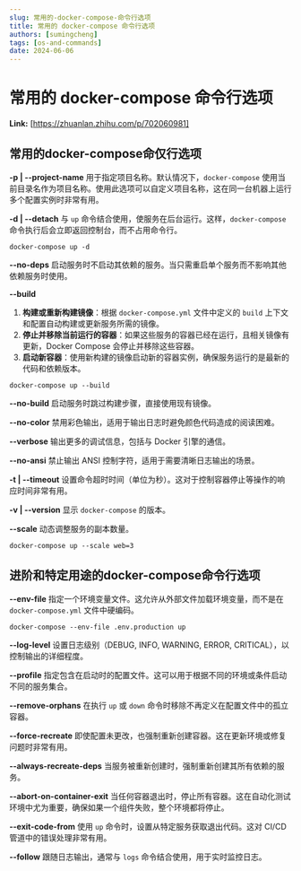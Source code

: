 ```yaml
---
slug: 常用的-docker-compose-命令行选项
title: 常用的 docker-compose 命令行选项
authors: [sumingcheng]
tags: [os-and-commands]
date: 2024-06-06
---
```


# 常用的 docker-compose 命令行选项



 **Link:** [https://zhuanlan.zhihu.com/p/702060981]

## 常用的docker-compose命仅行选项  

**-p | --project-name** 用于指定项目名称。默认情况下，`docker-compose` 使用当前目录名作为项目名称。使用此选项可以自定义项目名称，这在同一台机器上运行多个配置实例时非常有用。

**-d | --detach** 与 `up` 命令结合使用，使服务在后台运行。这样，`docker-compose` 命令执行后会立即返回控制台，而不占用命令行。

```
docker-compose up -d
```

**--no-deps** 启动服务时不启动其依赖的服务。当只需重启单个服务而不影响其他依赖服务时使用。

**--build**

1. **构建或重新构建镜像**：根据 `docker-compose.yml` 文件中定义的 `build` 上下文和配置自动构建或更新服务所需的镜像。
2. **停止并移除当前运行的容器**：如果这些服务的容器已经在运行，且相关镜像有更新，Docker Compose 会停止并移除这些容器。
3. **启动新容器**：使用新构建的镜像启动新的容器实例，确保服务运行的是最新的代码和依赖版本。

```
docker-compose up --build
```

**--no-build** 启动服务时跳过构建步骤，直接使用现有镜像。

**--no-color** 禁用彩色输出，适用于输出日志时避免颜色代码造成的阅读困难。

**--verbose** 输出更多的调试信息，包括与 Docker 引擎的通信。

**--no-ansi** 禁止输出 ANSI 控制字符，适用于需要清晰日志输出的场景。

**-t | --timeout** 设置命令超时时间（单位为秒）。这对于控制容器停止等操作的响应时间非常有用。

**-v | --version** 显示 `docker-compose` 的版本。

**--scale** 动态调整服务的副本数量。

```
docker-compose up --scale web=3
```
## 进阶和特定用途的docker-compose命令行选项  

**--env-file** 指定一个环境变量文件。这允许从外部文件加载环境变量，而不是在 `docker-compose.yml` 文件中硬编码。

```
docker-compose --env-file .env.production up
```

**--log-level** 设置日志级别（DEBUG, INFO, WARNING, ERROR, CRITICAL），以控制输出的详细程度。

**--profile** 指定包含在启动时的配置文件。这可以用于根据不同的环境或条件启动不同的服务集合。

**--remove-orphans** 在执行 `up` 或 `down` 命令时移除不再定义在配置文件中的孤立容器。

**--force-recreate** 即使配置未更改，也强制重新创建容器。这在更新环境或修复问题时非常有用。

**--always-recreate-deps** 当服务被重新创建时，强制重新创建其所有依赖的服务。

**--abort-on-container-exit** 当任何容器退出时，停止所有容器。这在自动化测试环境中尤为重要，确保如果一个组件失败，整个环境都将停止。

**--exit-code-from** 使用 `up` 命令时，设置从特定服务获取退出代码。这对 CI/CD 管道中的错误处理非常有用。

**--follow** 跟随日志输出，通常与 `logs` 命令结合使用，用于实时监控日志。